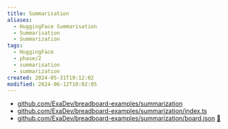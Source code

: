 ```yaml
---
title: Summarisation
aliases:
  - HuggingFace Summarisation
  - Summarisation
  - Summarization
tags:
  - HuggingFace
  - phase/2
  - summarisation
  - summarization
created: 2024-05-31T19:12:02
modified: 2024-06-12T10:02:05
---
```


- [github.com/ExaDev/breadboard-examples/summarization](https://github.com/ExaDev/breadboard-examples/blob/main/src/examples/summarization)
- [github.com/ExaDev/breadboard-examples/summarization/index.ts](https://github.com/ExaDev/breadboard-examples/blob/main/src/examples/summarization/index.ts)
- [github.com/ExaDev/breadboard-examples/summarization/board.json](https://github.com/ExaDev/breadboard-examples/blob/main/src/examples/summarization/board.json) [🔗](https://breadboard-ai.web.app/?mode=list&board=https://raw.githubusercontent.com/ExaDev/breadboard-examples/main/src/examples/summarization/board.json)
